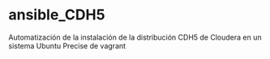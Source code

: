 # ansible_CDH5
Automatización de la instalación de la distribución CDH5 de Cloudera en un sistema Ubuntu Precise de vagrant
